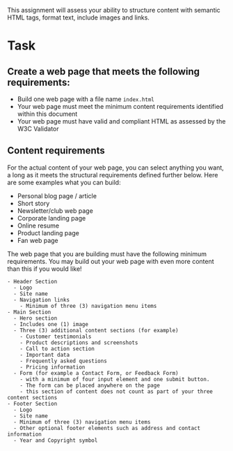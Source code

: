 This assignment will assess your ability to structure content with semantic HTML tags, format text, include images and links.

# Task
## Create a web page that meets the following requirements:

- Build one web page with a file name `index.html`
- Your web page must meet the minimum content requirements identified within this document
- Your web page must have valid and compliant HTML as assessed by the W3C Validator

## Content requirements
For the actual content of your web page, you can select anything you want, a long as it meets the structural requirements defined further below. Here are some examples what you can build:
- Personal blog page / article
- Short story
- Newsletter/club web page
- Corporate landing page
- Online resume
- Product landing page
- Fan web page

The web page that you are building must have the following minimum requirements. You may build out your web page with even more content than this if you would like!
```
- Header Section
  - Logo
  - Site name
  - Navigation links
    - Minimum of three (3) navigation menu items
- Main Section
  - Hero section
  - Includes one (1) image
  - Three (3) additional content sections (for example)
    - Customer testimonials
    - Product descriptions and screenshots
    - Call to action section
    - Important data
    - Frequently asked questions
    - Pricing information
  - Form (for example a Contact Form, or Feedback Form)
    - with a minimum of four input element and one submit button.
    - The form can be placed anywhere on the page
    - this section of content does not count as part of your three content sections
- Footer Section
  - Logo
  - Site name
  - Minimum of three (3) navigation menu items
  - Other optional footer elements such as address and contact information
  - Year and Copyright symbol
  ```
